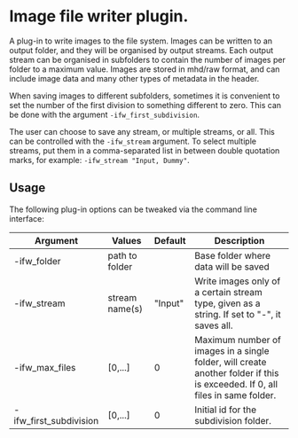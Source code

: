 # Image file writer plugin.

A plug-in to write images to the file system. Images can be written to an output folder, and they will be organised by output streams. Each output stream can be organised in subfolders to contain the number of images per folder to a maximum value. Images are stored in mhd/raw format, and can include image data and many other types of metadata in the header.

When saving images to different subfolders, sometimes it is convenient to set the number of the first division to something different to zero. This can be done with the argument `-ifw_first_subdivision`.

The user can choose to save any stream, or multiple streams, or all. This can be controlled with the `-ifw_stream` argument. To select multiple streams, put them in a comma-separated list in between double quotation marks, for example: `-ifw_stream "Input, Dummy"`.


## Usage

The following plug-in options can be tweaked via the command line interface:

| Argument           | Values   | Default | Description                            |
|--------------------|----------|---------|----------------------------------------|
|  -ifw_folder  | path to folder |        | Base folder where data will be saved |
|  -ifw_stream     | stream name(s)  |  "Input" | Write images only of a certain stream type, given as a string. If set to "-", it saves all. | 
|  -ifw_max_files     | [0,...] |   0    | Maximum number of images in a single folder, will create another folder if this is exceeded. If 0, all files in same folder.|
|  -ifw_first_subdivision     | [0,...] |   0    | Initial id for the subdivision folder. |



